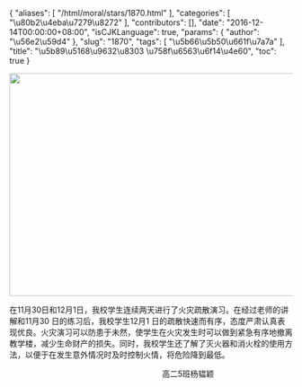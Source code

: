 {
    "aliases": [
        "/html/moral/stars/1870.html"
    ],
    "categories": [
        "\u80b2\u4eba\u7279\u8272"
    ],
    "contributors": [],
    "date": "2016-12-14T00:00:00+08:00",
    "isCJKLanguage": true,
    "params": {
        "author": "\u56e2\u59d4"
    },
    "slug": "1870",
    "tags": [
        "\u5b66\u5b50\u661f\u7a7a"
    ],
    "title": "\u5b89\u5168\u9632\u8303  \u758f\u6563\u6f14\u4e60",
    "toc": true
}


<img
    src="https://cdn.tfls.online/mirror/full/9b9cd95be47000845e51b44be0703e45c8386f34.jpg"
    style="display:block;margin-left:auto;margin-right:auto;"
    decoding="async"
    fetchpriority="auto"
    loading="lazy"
    height="397"
    width="600"
/>









在11月30日和12月1日，我校学生连续两天进行了火灾疏散演习。在经过老师的讲解和11月30 日的练习后，我校学生12月1 日的疏散快速而有序，态度严肃认真表现优良。火灾演习可以防患于未然，使学生在火灾发生时可以做到紧急有序地撤离教学楼，减少生命财产的损失。同时，我校学生还了解了灭火器和消火栓的使用方法，以便于在发生意外情况时及时控制火情，将危险降到最低。



  






                                                                     高二5班杨韫颖



